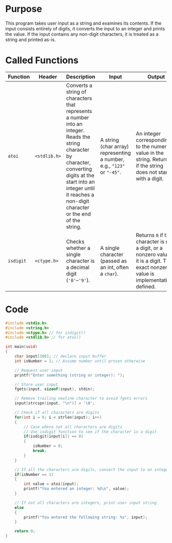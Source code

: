 # Purpose
This program takes user input as a string and examines its contents. If the input consists entirely of digits, it converts the input to an integer and prints the value. If the input contains any non-digit characters, it is treated as a string and printed as-is.

# Called Functions

| Function | Header | Description | Input | Output |
|----------|--------|-------------|-------|--------|
| `atoi`  | `<stdlib.h>` | Converts a string of characters that represents a number into an integer. Reads the string character by character, converting digits at the start into an integer until it reaches a non-digit character or the end of the string. | A string (char array) representing a number, e.g., `"123"` or `"-45"`. | An integer corresponding to the numeric value in the string. Returns `0` if the string does not start with a digit. |
| `isdigit` | `<ctype.h>` | Checks whether a single character is a decimal digit (`'0'`–`'9'`). | A single character (passed as an int, often a `char`). | Returns `0` if the character is not a digit, or a nonzero value if it is a digit. The exact nonzero value is implementation-defined. |


# Code
```c
#include <stdio.h>
#include <string.h>
#include <ctype.h> // for isdigit()
#include <stdlib.h> // for atoi()

int main(void)
{
    char input[100]; // declare input buffer
    int isNumber = 1; // Assume number until proven otherwise

    // Request user input
    printf("Enter something (string or integer): ");

    // Store user input
    fgets(input, sizeof(input), stdin);

    // Remove trailing newline character to avoid fgets errors
    input[strcspn(input, "\n")] = '\0';

    // Check if all characters are digits
    for(int i = 0; i < strlen(input); i++)
    {
        // Case where not all characters are digits
        // Use isdigit function to see if the character is a digit
        if(isdigit(input[i]) == 0)
        {
            isNumber = 0;
            break;
        }
    }

    // If all the characters are digits, convert the input to an integer
    if(isNumber == 1)
    {
        int value = atoi(input);
        printf("You entered an integer: %d\n", value);
    }

    // If not all characters are integers, print user input string
    else
    {
        printf("You entered the following string: %s", input);
    }

    return 0;
}
```
